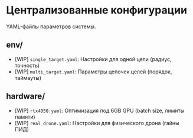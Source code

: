 # Централизованные конфигурации
YAML-файлы параметров системы.

## env/
- [WIP] `single_target.yaml`: Настройки для одной цели (радиус, точность)
- [WIP] `multi_target.yaml`: Параметры цепочек целей (порядок, таймауты)

## hardware/
- [WIP] `rtx4050.yaml`: Оптимизация под 6GB GPU (batch size, лимиты памяти)
- [WIP] `real_drone.yaml`: Настройки для физического дрона (гайны ПИД)